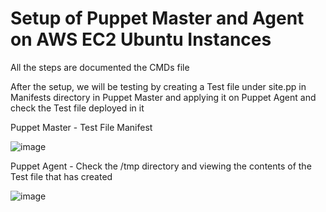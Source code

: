 # Setup of Puppet Master and Agent on AWS EC2 Ubuntu Instances

All the steps are documented the CMDs file

After the setup, we will be testing by creating a Test file under site.pp in Manifests directory in Puppet Master and applying it on Puppet Agent and check the Test file deployed in it

Puppet Master - Test File Manifest 

![image](https://github.com/Pavan-1997/Puppet_Master_Agent/assets/32020205/8ba33c55-1442-4621-aee6-fc72ef4ac1f3)


Puppet Agent - Check the /tmp directory and viewing the contents of the Test file that has created 

![image](https://github.com/Pavan-1997/Puppet_Master_Agent/assets/32020205/0b592886-0ea7-4b62-b100-7322df1c5917)




